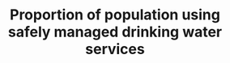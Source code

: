---
actual_indicator_available: Percent of the population served by community water systems  that
  receive drinking water that meets all applicable health - based drinking water standards
  through  approaches including effective treatment and source water protection.
actual_indicator_available_description: Describes the percent of US population that
  receives drinking water from community water systems in compliance with drinking
  water standards.
comments_and_limitations: EPA classifies Public Water Systems (PWS) into 3 types according
  to the number of people they serve, the source of their water, and whether they
  serve the same customers year-round or on an occasional basis.
computation_units: Population
data_non_statistical: false
date_metadata_updated: November 2017
goal_meta_link: http://unstats.un.org/sdgs/files/metadata-compilation/Metadata-Goal-6.pdf
graph: longitudinal
graph_title: Percent of US population that receives drinking water from community
  water systems in compliance with drinking water standards
graph_type: line
has_metadata: true
indicator: 6.1.1
indicator_definition: Population using a basic drinking water source ('improved' sources
  of drinking water used for MDG monitoring i.e. piped water into dwelling, yard or
  plot; public taps or standpipes; boreholes or tubewells; protected dug wells; protected
  springs and rainwater) which is located on premises and available when needed and
  free of faecal (and priority chemical) contamination.
indicator_name: Proportion of population using safely managed drinking water services
indicator_sort_order: 06-01-01
indicator_variable: pct_pop_safewaterserv
layout: indicator
method_of_computation: 'Household surveys and censuses currently provide information
  on types of basic drinking water sources listed above, and also indicate if sources
  are on premises. These data sources often have information on the availability of
  water and increasingly on the quality of water at the household level, through direct
  testing of drinking water for faecal or chemical contamination. These data will
  be combined with data on availability and compliance with drinking water quality
  standards (faecal and chemical) from administrative reporting or regulatory bodies.
  The WHO/UNICEF Joint Monitoring Programme for Water Supply and Sanitation (JMP)
  estimates access to basic services for each country, separately in urban and rural
  areas, by fitting a regression line to a series of data points from household surveys
  and censuses. This approach was used to report on use of ''improved water'' sources
  for MDG monitoring. The JMP is evaluating the use of alternative statistical estimation
  methods as more data become available. The accompanying Statistical Note describes
  in more detail how data on availability and quality from different sources, can
  be combined with data on use of different types of supplies, as recorded in the
  current JMP database to compute the proposed indicator. Predominant type of statistics:
  national estimates adjusted for global comparison.'
national_geographical_coverage: United States
periodicity: Annual
permalink: /6-1-1/
published: true
rationale_interpretation: "MDG target 7C called for 'sustainable access' to 'safe\
  \ drinking water'. At the start of the MDG period, there was a complete lack of\
  \ nationally representative data about drinking water safety in developing countries,\
  \ and such data were not collected through household surveys or censuses. The JMP\
  \ developed the indicator use of 'improved' water sources, which was used as a proxy\
  \ for 'safe water', as such sources are likely to be protected against faecal contamination,\
  \ and this metric has been used since 2000 to track progress towards the MDG target.\
  \ International consultations since 2011 have established consensus on the need\
  \ to build on and address the shortcomings of this indicator; specifically, to address\
  \ normative criteria of the human right to water including accessibility, availability,\
  \ and quality. \nThe above consultation concluded that JMP should go beyond the\
  \ basic level of access and address safe management of drinking water services,\
  \ including dimensions of accessibility, availability and quality. The proposed\
  \ indicator of 'safely managed drinking water services' is designed to address this."
reporting_status: complete
scheduled_update_by_SDG_team: October 2018
scheduled_update_by_national_source: October 2018
sdg_goal: 6
source_active_1: true
source_agency_staff_email_1: Cummings.Travis@epa.gov
source_agency_staff_name_1: 'US Environmental Protection Agency '
source_agency_survey_dataset_1: Safe Drinking Water Information System (SDWIS)
source_notes_1: null
source_title_1: null
source_url_1: 'DATA PROVIDER PLS CONFIRM: https://www.epa.gov/ground-water-and-drinking-water'
target: By 2030, achieve universal and equitable access to safe and affordable drinking
  water for all.
target_id: '6.1'
tier: 1
title: Proportion of population using safely managed drinking water services
un_custodial_agency: 'WHO, UNICEF (Partnering Agencies: UNEP, UN Habitat)'
un_designated_tier: '2'
us_method_of_computation: 'The EPA Office of Ground Water and Dr inking Water (headquarters)
  calculates this measure using data reported in the Safe Drinking Water Information
  System - Federal (SDWIS - FED) and provides the results to EPA regions. This measure
  includes federally - regulated contaminants of the following viola tion types: Maximum
  Contaminant Level, Maximum Residual Disinfection Limit, and Treatment Technique
  violations. It includes any violations from currently open and closed community
  water systems (CWSs) that overlap any part of the most recent four quarters.'
variable_description: null
variable_notes: null
---